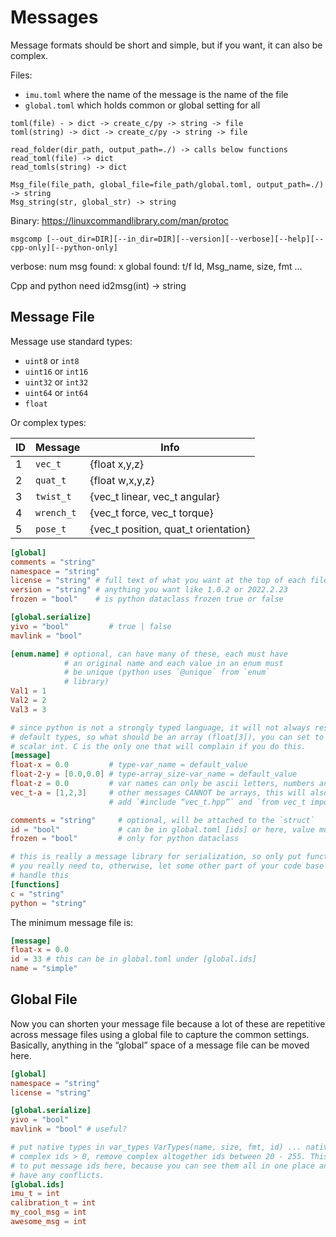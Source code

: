 # Messages

Message formats should be short and simple, but if you want, it can also be complex.

Files:

- `imu.toml` where the name of the message is the name of the file
- `global.toml` which holds common or global setting for all

```
toml(file) - > dict -> create_c/py -> string -> file
toml(string) -> dict -> create_c/py -> string -> file

read_folder(dir_path, output_path=./) -> calls below functions
read_toml(file) -> dict
read_tomls(string) -> dict

Msg_file(file_path, global_file=file_path/global.toml, output_path=./) -> string
Msg_string(str, global_str) -> string
```

Binary:
https://linuxcommandlibrary.com/man/protoc

```
msgcomp [--out_dir=DIR][--in_dir=DIR][--version][--verbose][--help][--cpp-only][--python-only]
```

verbose:
num msg found: x
global found: t/f
Id, Msg_name, size, fmt
…

Cpp and python need id2msg(int) -> string

## Message File

Message use standard types:

- `uint8` or `int8`
- `uint16` or `int16`
- `uint32` or `int32`
- `uint64` or `int64`
- `float`

Or complex types:

| ID | Message    | Info                             |
|----|------------|----------------------------------|
| 1  | `vec_t`    | {float x,y,z}
| 2  | `quat_t`   | {float w,x,y,z}
| 3  | `twist_t`  | {vec_t linear, vec_t angular}
| 4  | `wrench_t` | {vec_t force, vec_t torque}
| 5  | `pose_t`   | {vec_t position, quat_t orientation}

```toml
[global]
comments = "string"
namespace = "string"
license = "string" # full text of what you want at the top of each file
version = "string" # anything you want like 1.0.2 or 2022.2.23
frozen = "bool"    # is python dataclass frozen true or false

[global.serialize]
yivo = "bool"         # true | false
mavlink = "bool"

[enum.name] # optional, can have many of these, each must have
            # an original name and each value in an enum must
            # be unique (python uses `@unique` from `enum`
            # library)
Val1 = 1
Val2 = 2
Val3 = 3

# since python is not a strongly typed language, it will not always respect
# default types, so what should be an array (float[3]), you can set to a
# scalar int. C is the only one that will complain if you do this.
[message]
float-x = 0.0         # type-var_name = default_value
float-2-y = [0.0,0.0] # type-array_size-var_name = default_value
float-z = 0.0         # var names can only be ascii letters, numbers and -
vec_t-a = [1,2,3]     # other messages CANNOT be arrays, this will also automatically
                      # add `#include “vec_t.hpp”` and `from vec_t import *` when generated

comments = "string"     # optional, will be attached to the `struct`
id = "bool"             # can be in global.toml [ids] or here, value must be between 20 - 255
frozen = "bool"         # only for python dataclass

# this is really a message library for serialization, so only put functions if
# you really need to, otherwise, let some other part of your code base
# handle this
[functions]
c = "string"
python = "string"
```

The minimum message file is:

```toml
[message]
float-x = 0.0
id = 33 # this can be in global.toml under [global.ids]
name = "simple"
```

## Global File

Now you can shorten your message file because a lot of these are repetitive across message files using a global file
to capture the common settings. Basically, anything in the “global” space of a message file can be moved here.

```toml
[global]
namespace = "string"
license = "string"

[global.serialize]
yivo = "bool"
mavlink = "bool" # useful?

# put native types in var_types VarTypes(name, size, fmt, id) ... native ids = 0,
# complex ids > 0, remove complex altogether ids between 20 - 255. This is nice
# to put message ids here, because you can see them all in one place and know you don’t
# have any conflicts.
[global.ids]
imu_t = int
calibration_t = int
my_cool_msg = int
awesome_msg = int
```